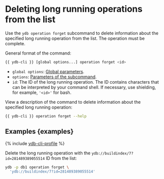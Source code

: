 # Deleting long running operations from the list

Use the `ydb operation forget` subcommand to delete information about the specified long running operation from the list. The operation must be complete.

General format of the command:

```bash
{{ ydb-cli }} [global options...] operation forget <id>
```

* `global options`: [Global parameters](commands/global-options.md).
* `options`: [Parameters of the subcommand](#options).
* `id`: The ID of the long running operation. The ID contains characters that can be interpreted by your command shell. If necessary, use shielding, for example, `'<id>'` for bash.

View a description of the command to delete information about the specified long running operation:

```bash
{{ ydb-cli }} operation forget --help
```

## Examples {examples}

{% include [ydb-cli-profile](../../_includes/ydb-cli-profile.md) %}

Delete the long running operation with the `ydb://buildindex/7?id=281489389055514` ID from the list:

```bash
ydb -p db1 operation forget \
  'ydb://buildindex/7?id=281489389055514'
```

